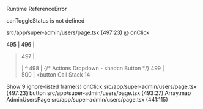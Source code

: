 Runtime ReferenceError


canToggleStatus is not defined

src/app/super-admin/users/page.tsx (497:23) @ onClick


  495 |                     </td>
  496 |                     <td className="px-6 py-4 whitespace-nowrap text-right text-sm font-medium">
> 497 |                       <div className="flex items-center justify-end space-x-2">
      |                       ^
  498 |                         {/* Actions Dropdown - shadcn Button */}
  499 |                         <div className="relative">
  500 |                           <button
Call Stack
14

Show 9 ignore-listed frame(s)
onClick
src/app/super-admin/users/page.tsx (497:23)
button
<anonymous>
<unknown>
src/app/super-admin/users/page.tsx (493:27)
Array.map
<anonymous>
AdminUsersPage
src/app/super-admin/users/page.tsx (441:115)